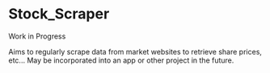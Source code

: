 # Stock_Scraper

Work in Progress

Aims to regularly scrape data from market websites to retrieve share prices, etc...
May be incorporated into an app or other project in the future.
